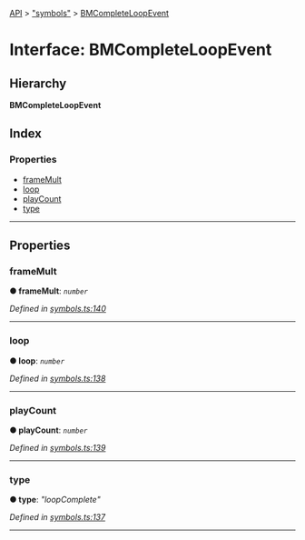 [API](../README.md) > ["symbols"](../modules/_symbols_.md) > [BMCompleteLoopEvent](../interfaces/_symbols_.bmcompleteloopevent.md)

# Interface: BMCompleteLoopEvent

## Hierarchy

**BMCompleteLoopEvent**

## Index

### Properties

* [frameMult](_symbols_.bmcompleteloopevent.md#framemult)
* [loop](_symbols_.bmcompleteloopevent.md#loop)
* [playCount](_symbols_.bmcompleteloopevent.md#playcount)
* [type](_symbols_.bmcompleteloopevent.md#type)

---

## Properties

<a id="framemult"></a>

###  frameMult

**● frameMult**: *`number`*

*Defined in [symbols.ts:140](https://github.com/ngx-lottie/ngx-lottie/blob/1389b69/src/lottie/src/symbols.ts#L140)*

___
<a id="loop"></a>

###  loop

**● loop**: *`number`*

*Defined in [symbols.ts:138](https://github.com/ngx-lottie/ngx-lottie/blob/1389b69/src/lottie/src/symbols.ts#L138)*

___
<a id="playcount"></a>

###  playCount

**● playCount**: *`number`*

*Defined in [symbols.ts:139](https://github.com/ngx-lottie/ngx-lottie/blob/1389b69/src/lottie/src/symbols.ts#L139)*

___
<a id="type"></a>

###  type

**● type**: *"loopComplete"*

*Defined in [symbols.ts:137](https://github.com/ngx-lottie/ngx-lottie/blob/1389b69/src/lottie/src/symbols.ts#L137)*

___

